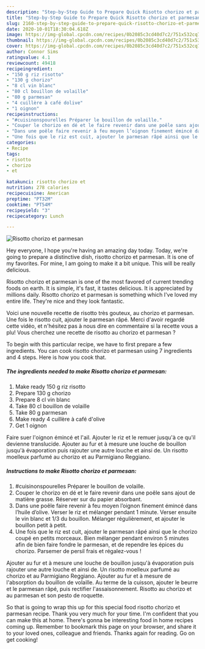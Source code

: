 ```yaml
---
description: "Step-by-Step Guide to Prepare Quick Risotto chorizo et parmesan"
title: "Step-by-Step Guide to Prepare Quick Risotto chorizo et parmesan"
slug: 2160-step-by-step-guide-to-prepare-quick-risotto-chorizo-et-parmesan
date: 2020-10-01T18:30:04.618Z
image: https://img-global.cpcdn.com/recipes/0b2085c3cd40d7c2/751x532cq70/risotto-chorizo-et-parmesan-photo-principale-de-la-recette.jpg
thumbnail: https://img-global.cpcdn.com/recipes/0b2085c3cd40d7c2/751x532cq70/risotto-chorizo-et-parmesan-photo-principale-de-la-recette.jpg
cover: https://img-global.cpcdn.com/recipes/0b2085c3cd40d7c2/751x532cq70/risotto-chorizo-et-parmesan-photo-principale-de-la-recette.jpg
author: Connor Sims
ratingvalue: 4.1
reviewcount: 49418
recipeingredient:
- "150 g riz risotto"
- "130 g chorizo"
- "8 cl vin blanc"
- "80 cl bouillon de volaille"
- "80 g parmesan"
- "4 cuillère à café dolive"
- "1 oignon"
recipeinstructions:
- "#cuisinonspourelles Préparer le bouillon de volaille."
- "Couper le chorizo en dé et le faire revenir dans une poêle sans ajout de matière grasse. Réserver sur du papier absorbant."
- "Dans une poêle faire revenir à feu moyen l’oignon finement émincé dans l’huile d’olive. Verser le riz et mélanger pendant 1 minute. Verser ensuite le vin blanc et 1/3 du bouillon. Mélanger régulièrement, et ajouter le bouillon petit à petit."
- "Une fois que le riz est cuit, ajouter le parmesan râpé ainsi que le chorizo coupé en petits morceaux. Bien mélanger pendant environ 5 minutes afin de bien faire fondre le parmesan, et de rependre les épices du chorizo. Parsemer de persil frais et régalez-vous !"
categories:
- Recipe
tags:
- risotto
- chorizo
- et

katakunci: risotto chorizo et 
nutrition: 278 calories
recipecuisine: American
preptime: "PT32M"
cooktime: "PT54M"
recipeyield: "3"
recipecategory: Lunch

---
```



![Risotto chorizo et parmesan](https://img-global.cpcdn.com/recipes/0b2085c3cd40d7c2/751x532cq70/risotto-chorizo-et-parmesan-photo-principale-de-la-recette.jpg)

Hey everyone, I hope you're having an amazing day today. Today, we're going to prepare a distinctive dish, risotto chorizo et parmesan. It is one of my favorites. For mine, I am going to make it a bit unique. This will be really delicious.

Risotto chorizo et parmesan is one of the most favored of current trending foods on earth. It is simple, it's fast, it tastes delicious. It is appreciated by millions daily. Risotto chorizo et parmesan is something which I've loved my entire life. They're nice and they look fantastic.

Voici une nouvelle recette de risotto très gouteux, au chorizo et parmesan. Une fois le risotto cuit, ajouter le parmesan râpé. Merci d&#39;avoir regardé cette vidéo, et n&#39;hésitez pas à nous dire en commentaire si la recette vous a plu! Vous cherchez une recette de risotto au chorizo et parmesan ?


To begin with this particular recipe, we have to first prepare a few ingredients. You can cook risotto chorizo et parmesan using 7 ingredients and 4 steps. Here is how you cook that.

<!--inarticleads1-->

##### The ingredients needed to make Risotto chorizo et parmesan:

1. Make ready 150 g riz risotto
1. Prepare 130 g chorizo
1. Prepare 8 cl vin blanc
1. Take 80 cl bouillon de volaille
1. Take 80 g parmesan
1. Make ready 4 cuillère à café d&#39;olive
1. Get 1 oignon


Faire suer l&#39;oignon émincé et l&#39;ail. Ajouter le riz et le remuer jusqu&#39;à ce qu&#39;il devienne translucide. Ajouter au fur et à mesure une louche de bouillon jusqu&#39;à évaporation puis rajouter une autre louche et ainsi de. Un risotto moelleux parfumé au chorizo et au Parmigiano Reggiano. 

<!--inarticleads2-->

##### Instructions to make Risotto chorizo et parmesan:

1. #cuisinonspourelles Préparer le bouillon de volaille.
1. Couper le chorizo en dé et le faire revenir dans une poêle sans ajout de matière grasse. Réserver sur du papier absorbant.
1. Dans une poêle faire revenir à feu moyen l’oignon finement émincé dans l’huile d’olive. Verser le riz et mélanger pendant 1 minute. Verser ensuite le vin blanc et 1/3 du bouillon. Mélanger régulièrement, et ajouter le bouillon petit à petit.
1. Une fois que le riz est cuit, ajouter le parmesan râpé ainsi que le chorizo coupé en petits morceaux. Bien mélanger pendant environ 5 minutes afin de bien faire fondre le parmesan, et de rependre les épices du chorizo. Parsemer de persil frais et régalez-vous !


Ajouter au fur et à mesure une louche de bouillon jusqu&#39;à évaporation puis rajouter une autre louche et ainsi de. Un risotto moelleux parfumé au chorizo et au Parmigiano Reggiano. Ajouter au fur et à mesure de l&#39;absorption du bouillon de volaille. Au terme de la cuisson, ajouter le beurre et le parmesan râpé, puis rectifier l&#39;assaisonnement. Risotto au chorizo et au parmesan et son pesto de roquette. 

So that is going to wrap this up for this special food risotto chorizo et parmesan recipe. Thank you very much for your time. I'm confident that you can make this at home. There's gonna be interesting food in home recipes coming up. Remember to bookmark this page on your browser, and share it to your loved ones, colleague and friends. Thanks again for reading. Go on get cooking!
